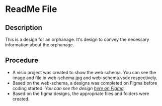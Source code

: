 # ReadMe File

## Description
This is a design for an orphanage. It's design to convey the necessary information about the orphanage.

## Procedure
* A visio project was created to show the web schema. You can see the image and file in web-schema.jpg and web-schema.vsdx respectively.
* Based on the web-schema, a designs was completed on Figma before coding started. *You can see the design [here on Figma](https://www.figma.com/file/UoSYdz3MbRHq4tyGAehna8Xu/Friends-Of-Jesus-Orphanage?node-id=0%3A1).*
* Based on the figma designs, the appropriate files and folders were created.